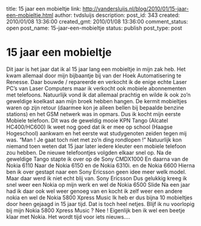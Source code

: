 title: 15 jaar een mobieltje
link: http://vandersluijs.nl/blog/2010/01/15-jaar-een-mobieltje.html
author: tvdsluijs
description: 
post_id: 343
created: 2010/01/08 13:36:00
created_gmt: 2010/01/08 13:36:00
comment_status: open
post_name: 15-jaar-een-mobieltje
status: publish
post_type: post

# 15 jaar een mobieltje

Dit jaar is het jaar dat ik al 15 jaar lang een mobieltje in mijn zak heb. Het kwam allemaal door mijn bijbaantje bij van der Hoek Automatisering te Renesse. Daar bouwde / repareerde en verkocht ik de enige echte Laser PC’s van Laser Computers maar ik verkocht ook mobiele abonnementen met telefoons. Natuurlijk vond ik dat allemaal prachtig en wilde ik ook zo’n geweldige koelkast aan mijn broek hebben hangen. De kermit mobieltjes waren op zijn retour (daarmee kon je alleen bellen bij bepaalde benzine stations) en het GSM netwerk was in opmars. Dus ik kocht mijn eerste Mobiele telefoon. Dit was de geweldig mooie KPN Tango (Alcatel HC400/HC600) Ik weet nog goed dat ik er mee op school (Haagse Hogeschool) aankwam en het eerste wat studygenoten zeiden tegen mij was. “Man ! Je gaat toch niet met zo’n ding rondlopen !” Natuurlijk kon niemand toen weten dat 15 jaar later iedere kleuter een mobiele telefoon zou hebben. De nieuwe telefoontjes volgden elkaar snel op. Na de geweldige Tango stapte ik over op de Sony CMDX1000 En daarna van de Nokia 6110 Naar de Nokia 6150 en de Nokia 6310i. en de Nokia 6600 Hierna ben ik over gestapt naar een Sony Ericsson geen idee meer welk model. Maar daar werd ik niet echt blij van. Sony Ericsson Dus gelukkig kreeg ik snel weer een Nokia op mijn werk en wel de Nokia 6500 Slide Na een jaar had ik daar ook wel weer genoeg van en kocht ik zelf weer een andere nokia en wel de Nokia 5800 Xpress Music Ik heb er dus bijna 10 mobieltjes door heen gejaagd in 15 jaar tijd. Dat is toch heel netjes. Blijf ik nu voorlopig bij mijn Nokia 5800 Xpress Music ? Nee ! Eigenlijk ben ik wel een beetje klaar met Nokia. Het wordt tijd voor iets nieuws….